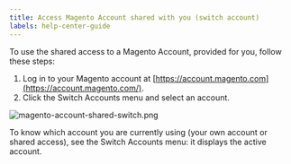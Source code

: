 ```yaml
---
title: Access Magento Account shared with you (switch account)
labels: help-center-guide
---
```


To use the shared access to a Magento Account, provided for you, follow these steps:

1. Log in to your Magento account at [https://account.magento.com](https://account.magento.com/).
1. Click the Switch Accounts menu and select an account.

![magento-account-shared-switch.png](https://support.magento.com/hc/article_attachments/360016653832/magento-account-shared-switch.png)

To know which account you are currently using (your own account or shared access), see the Switch Accounts menu: it displays the active account.